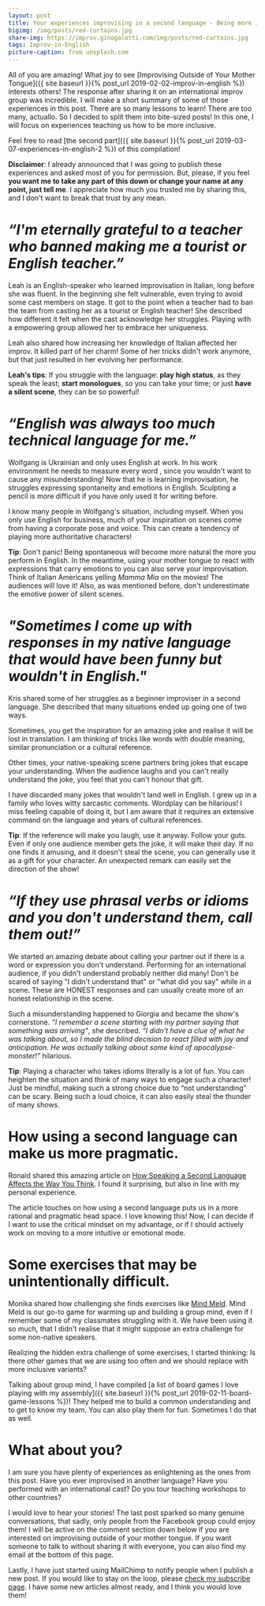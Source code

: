 ```yaml
---
layout: post
title: Your experiences improvising in a second language - Being more inclusive
bigimg: /img/posts/red-curtains.jpg
share-img: https://improv.ginogalotti.com/img/posts/red-curtains.jpg
tags: Improv-in-English
picture-caption: from unsplash.com
---
```


All of you are amazing! What joy to see [Improvising Outside of Your Mother Tongue]({{ site.baseurl }}{% post_url 2019-02-02-improv-in-english %}) interests others! The response after sharing it on an international improv group was incredible. I will make a short summary of some of those experiences in this post. There are so many lessons to learn! There are too many, actuallo. So I decided to split them into bite-sized posts! In this one, I will focus on experiences teaching us how to be more inclusive.

Feel free to  read [the second part]({{ site.baseurl }}{% post_url 2019-03-07-experiences-in-english-2 %}) of this compilation!

**Disclaimer**: I already announced that I was going to publish these experiences and asked most of you for permission. But, please, if you feel **you want me to take any part of this down or change your name at any point, just tell me**. I appreciate how much you trusted me by sharing this, and I don't want to break that trust by any mean.

# _“I'm eternally grateful to a teacher who banned making me a tourist or English teacher.”_

Leah is an English-speaker who learned improvisation in Italian, long before she was fluent. In the beginning she felt vulnerable, even trying to avoid some cast members on stage. It got to the point when a teacher had to ban the team from casting her as a tourist or English teacher! She described how different it felt when the cast acknowledge her struggles. Playing with a empowering group allowed her to embrace her uniqueness. 

Leah also shared how increasing her knowledge of Italian affected her improv. It killed part of her charm! Some of her tricks didn't work anymore, but that just resulted in her evolving her performance.

**Leah's tips**: If you struggle with the language: **play high status**, as they speak the least; **start monologues**, so you can take your time; or just **have a silent scene**, they can be so powerful!

# _“English was always too much technical language for me.”_

Wolfgang is Ukrainian and only uses English at work.  In his work environment he needs to measure every word , since you  wouldn't want to cause any misunderstanding! Now that he is learning improvisation, he struggles expressing spontaneity and emotions in English. Sculpting a pencil is more difficult if you have only used it for writing before. 

I know many people in Wolfgang's situation, including myself. When you only use English for business, much of your inspiration on scenes come from having a corporate pose and voice. This can create a tendency of playing more authoritative characters!

**Tip**: Don't panic! Being spontaneous will become more natural the more you perform in English. In the meantime, using your mother tongue to react with expressions that carry emotions to you can also serve your improvisation. Think of Italian Americans yelling _Mamma Mia_ on the movies! The audiences will love it! Also, as was mentioned before, don't underestimate the emotive power of silent scenes.

# _"Sometimes I come up with responses in my native language that would have been funny but wouldn't in English."_

Kris shared some of her struggles as a beginner improviser in a second language. She described that many situations ended up going one of two ways.

Sometimes, you get the inspiration for an amazing joke and realise it will be lost in translation. I am thinking of tricks like words with double meaning, similar pronunciation or  a cultural reference.

Other times, your native-speaking scene partners bring jokes that escape your understanding. When the audience laughs and you can't really understand the joke, you feel that you can't honour that gift.

I have discarded many jokes that wouldn't land well in English. I grew up in a family who loves witty sarcastic comments. Wordplay can be hilarious! I miss  feeling capable of doing it, but I am aware that it requires an extensive command on the language and years of cultural references.

**Tip**: If the reference will make you laugh, use it anyway. Follow your guts. Even if only  one audience member gets the joke, it will make their day. If no one finds it amusing, and it doesn't steal the scene, you can generally use it as a gift for your character. An unexpected remark can easily set the direction of the show!

# _“If they use phrasal verbs or idioms and you don't understand them, call them out!”_

We started an amazing debate about calling your partner out if there is a word or expression you don't understand. Performing for an international audience, if you didn't understand probably neither did many! Don't be scared of saying "I didn't understand that" or "what did you say" while in a scene. These are HONEST responses and can usually create more of an honest relationship in the scene. 

Such a misunderstanding happened to Giorgia and became the show's cornerstone. _“I remember a scene starting with my partner saying that something was arriving”_, she described. _“I didn't have a clue of what he was talking about, so I made the blind decision to react filled with joy and anticipation. He was actually talking about some kind of apocalypse- monster!”_ hilarious. 

**Tip**: Playing a character who takes idioms literally is a lot of fun. You can heighten the situation and think of many ways to engage such a character! Just be mindful, making such a strong choice due to “not understanding” can be scary. Being such a loud choice, it can also easily steal the thunder of many shows.

# How using a second language can make us more pragmatic.

Ronald shared this amazing article on [How Speaking a Second Language Affects the Way You Think](https://www.psychologytoday.com/us/blog/talking-apes/201709/how-speaking-second-language-affects-the-way-you-think). I found it surprising, but also in line with my personal experience.

The article touches on how using a second language puts us in a more rational and pragmatic head space. I love knowing this! Now, I can decide if I want to use the critical mindset on my advantage, or if I should actively work on moving to a more intuitive or emotional mode.

# Some exercises that may be unintentionally difficult.

Monika shared how challenging she finds exercises like [Mind Meld](https://wiki.improvresourcecenter.com/index.php?title=Mind_Meld). Mind Meld is our go-to game for warming up and building a group mind, even if I remember some of my classmates struggling with it. We have been using it so much, that I didn't realise that it might suppose an extra challenge for some non-native speakers.

Realizing the hidden extra challenge of some exercises, I started thinking: Is there other games that we are using too often and we should replace with more inclusive variants?

Talking about group mind, I have compiled [a list of board games I love playing with my assembly]({{ site.baseurl }}{% post_url 2019-02-11-board-game-lessons %})! They helped me to build a common understanding and to get to know my team. You can also play them for fun. Sometimes I do that as well.

# What about you?

I am sure you have plenty of experiences as enlightening as the ones from this post. Have you ever improvised in another language? Have you performed with an international cast? Do you tour teaching workshops to other countries?

I would love to hear your stories! The last post sparked so many genuine conversations, that  sadly, only people from the Facebook group could enjoy them! I will be active on the comment section down below if you are interested on improvising outside of your mother tongue. If you want someone to talk to without sharing it with everyone, you can also find my email at the bottom of this page.

Lastly, I have just started using MailChimp to notify people when I publish a new post. If you would like to stay on the loop, please [check my subscribe page](/subscribe/). I have some new articles almost ready, and I think you would love them!
